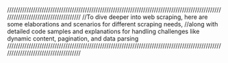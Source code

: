 /////////////////////////////////////////////////////////////////////////////////////////////////////////////////////////////////////
//To dive deeper into web scraping, here are some elaborations and scenarios for different scraping needs, 
//along with detailed code samples and explanations for handling challenges like dynamic content, pagination, and data parsing
/////////////////////////////////////////////////////////////////////////////////////////////////////////////////////////////////////

